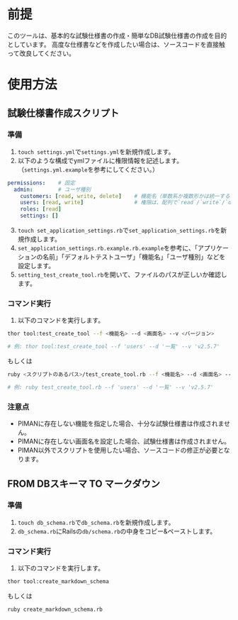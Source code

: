 # 前提

このツールは、基本的な試験仕様書の作成・簡単なDB試験仕様書の作成を目的としています。
高度な仕様書などを作成したい場合は、ソースコードを直接触って改良してください。

# 使用方法

## 試験仕様書作成スクリプト

### 準備

1. `touch settings.yml`で`settings.yml`を新規作成します。
2. 以下のような構成でymlファイルに権限情報を記述します。（`settings.yml.example`を参考にしてください。）

```yml
permissions:    # 固定
  admin:        # ユーザ種別
    customers: [read, write, delete]    # 機能名（単数系か複数形かは統一することをお勧めします。）
    users: [read, write]                # 権限は、配列で`read`/`write`/`delete`を例のように記述します。
    roles: [read]
    settings: []
```

3. `touch set_application_settings.rb`で`set_application_settings.rb`を新規作成します。
4. `set_application_settings.rb.example.rb.example`を参考に、「アプリケーションの名前」「デフォルトテストユーザ」「機能名」「ユーザ種別」などを設定します。
5. `setting_test_create_tool.rb`を開いて、ファイルのパスが正しいか確認します。

### コマンド実行

1. 以下のコマンドを実行します。

```sh
thor tool:test_create_tool --f <機能名> --d <画面名> --v <バージョン>

# 例: thor tool:test_create_tool --f 'users' --d '一覧' --v 'v2.5.7'
```

もしくは

```sh
ruby <スクリプトのあるパス>/test_create_tool.rb --f <機能名> --d <画面名> --v <バージョン>

# 例: ruby test_create_tool.rb --f 'users' --d '一覧' --v 'v2.5.7'
```

### 注意点

* PIMANに存在しない機能を指定した場合、十分な試験仕様書は作成されません。
* PIMANに存在しない画面名を設定した場合、試験仕様書は作成されません。
* PIMAN以外でスクリプトを使用したい場合、ソースコードの修正が必要となります。

## FROM DBスキーマ TO マークダウン

### 準備

1. `touch db_schema.rb`で`db_schema.rb`を新規作成します。
2. `db_schema.rb`にRailsの`db/schema.rb`の中身をコピー&ペーストします。

### コマンド実行

1. 以下のコマンドを実行します。

```sh
thor tool:create_markdown_schema
```

もしくは

```sh
ruby create_markdown_schema.rb
```
